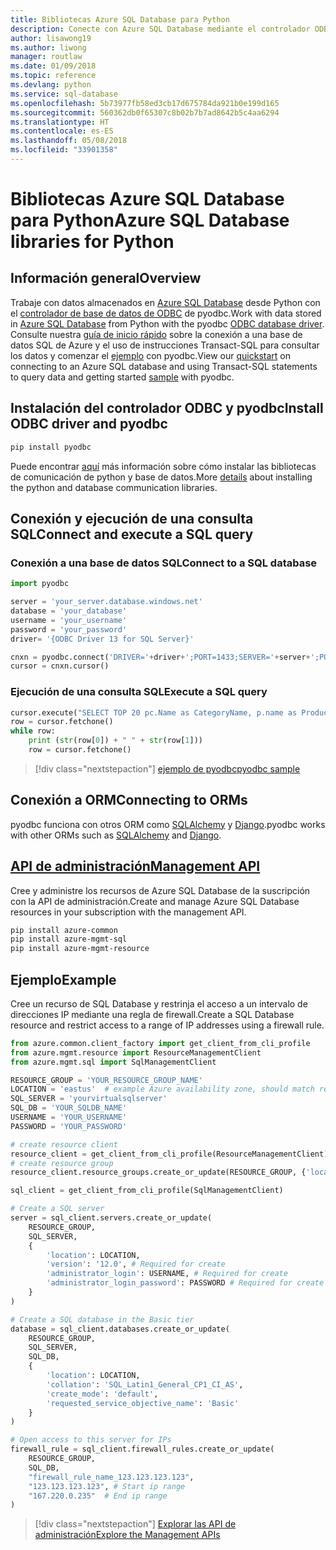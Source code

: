 ```yaml
---
title: Bibliotecas Azure SQL Database para Python
description: Conecte con Azure SQL Database mediante el controlador ODBC y pyodbc o administre las instancias de Azure SQL con la API de administración.
author: lisawong19
ms.author: liwong
manager: routlaw
ms.date: 01/09/2018
ms.topic: reference
ms.devlang: python
ms.service: sql-database
ms.openlocfilehash: 5b73977fb58ed3cb17d675784da921b0e199d165
ms.sourcegitcommit: 560362db0f65307c8b02b7b7ad8642b5c4aa6294
ms.translationtype: HT
ms.contentlocale: es-ES
ms.lasthandoff: 05/08/2018
ms.locfileid: "33901358"
---
```

# <a name="azure-sql-database-libraries-for-python"></a><span data-ttu-id="0ccbb-103">Bibliotecas Azure SQL Database para Python</span><span class="sxs-lookup"><span data-stu-id="0ccbb-103">Azure SQL Database libraries for Python</span></span>

## <a name="overview"></a><span data-ttu-id="0ccbb-104">Información general</span><span class="sxs-lookup"><span data-stu-id="0ccbb-104">Overview</span></span>

<span data-ttu-id="0ccbb-105">Trabaje con datos almacenados en [Azure SQL Database](/azure/sql-database/sql-database-technical-overview) desde Python con el [controlador de base de datos de ODBC](https://github.com/mkleehammer/pyodbc/wiki/Drivers-and-Driver-Managers) de pyodbc.</span><span class="sxs-lookup"><span data-stu-id="0ccbb-105">Work with data stored in [Azure SQL Database](/azure/sql-database/sql-database-technical-overview) from Python with the pyodbc [ODBC database driver](https://github.com/mkleehammer/pyodbc/wiki/Drivers-and-Driver-Managers).</span></span> <span data-ttu-id="0ccbb-106">Consulte nuestra [guía de inicio rápido](https://docs.microsoft.com/azure/sql-database/sql-database-connect-query-python) sobre la conexión a una base de datos SQL de Azure y el uso de instrucciones Transact-SQL para consultar los datos y comenzar el [ejemplo](https://github.com/mkleehammer/pyodbc/wiki/Getting-started) con pyodbc.</span><span class="sxs-lookup"><span data-stu-id="0ccbb-106">View our [quickstart](https://docs.microsoft.com/azure/sql-database/sql-database-connect-query-python) on connecting to an Azure SQL database and using Transact-SQL statements to query data and getting started [sample](https://github.com/mkleehammer/pyodbc/wiki/Getting-started) with pyodbc.</span></span>

## <a name="install-odbc-driver-and-pyodbc"></a><span data-ttu-id="0ccbb-107">Instalación del controlador ODBC y pyodbc</span><span class="sxs-lookup"><span data-stu-id="0ccbb-107">Install ODBC driver and pyodbc</span></span>

```bash
pip install pyodbc
```
<span data-ttu-id="0ccbb-108">Puede encontrar [aquí](https://docs.microsoft.com/azure/sql-database/sql-database-connect-query-python#install-the-python-and-database-communication-libraries) más información sobre cómo instalar las bibliotecas de comunicación de python y base de datos.</span><span class="sxs-lookup"><span data-stu-id="0ccbb-108">More [details](https://docs.microsoft.com/azure/sql-database/sql-database-connect-query-python#install-the-python-and-database-communication-libraries) about installing the python and database communication libraries.</span></span>

## <a name="connect-and-execute-a-sql-query"></a><span data-ttu-id="0ccbb-109">Conexión y ejecución de una consulta SQL</span><span class="sxs-lookup"><span data-stu-id="0ccbb-109">Connect and execute a SQL query</span></span>

### <a name="connect-to-a-sql-database"></a><span data-ttu-id="0ccbb-110">Conexión a una base de datos SQL</span><span class="sxs-lookup"><span data-stu-id="0ccbb-110">Connect to a SQL database</span></span>

```python
import pyodbc

server = 'your_server.database.windows.net'
database = 'your_database'
username = 'your_username'
password = 'your_password'
driver= '{ODBC Driver 13 for SQL Server}'

cnxn = pyodbc.connect('DRIVER='+driver+';PORT=1433;SERVER='+server+';PORT=1443;DATABASE='+database+';UID='+username+';PWD='+ password)
cursor = cnxn.cursor()
```

### <a name="execute-a-sql-query"></a><span data-ttu-id="0ccbb-111">Ejecución de una consulta SQL</span><span class="sxs-lookup"><span data-stu-id="0ccbb-111">Execute a SQL query</span></span>

```python
cursor.execute("SELECT TOP 20 pc.Name as CategoryName, p.name as ProductName FROM [SalesLT].[ProductCategory] pc JOIN [SalesLT].[Product] p ON pc.productcategoryid = p.productcategoryid")
row = cursor.fetchone()
while row:
    print (str(row[0]) + " " + str(row[1]))
    row = cursor.fetchone()
```

> [!div class="nextstepaction"]
> [<span data-ttu-id="0ccbb-112">ejemplo de pyodbc</span><span class="sxs-lookup"><span data-stu-id="0ccbb-112">pyodbc sample</span></span>](https://github.com/mkleehammer/pyodbc/wiki/Getting-started)

## <a name="connecting-to-orms"></a><span data-ttu-id="0ccbb-113">Conexión a ORM</span><span class="sxs-lookup"><span data-stu-id="0ccbb-113">Connecting to ORMs</span></span>

<span data-ttu-id="0ccbb-114">pyodbc funciona con otros ORM como [SQLAlchemy](http://docs.sqlalchemy.org/en/latest/dialects/mssql.html?highlight=pyodbc#module-sqlalchemy.dialects.mssql.pyodbc) y [Django](https://github.com/lionheart/django-pyodbc/).</span><span class="sxs-lookup"><span data-stu-id="0ccbb-114">pyodbc works with other ORMs such as [SQLAlchemy](http://docs.sqlalchemy.org/en/latest/dialects/mssql.html?highlight=pyodbc#module-sqlalchemy.dialects.mssql.pyodbc) and [Django](https://github.com/lionheart/django-pyodbc/).</span></span> 

## <a name="management-apipythonapioverviewazuresqlmanagement"></a>[<span data-ttu-id="0ccbb-115">API de administración</span><span class="sxs-lookup"><span data-stu-id="0ccbb-115">Management API</span></span>](/python/api/overview/azure/sql/management)

<span data-ttu-id="0ccbb-116">Cree y administre los recursos de Azure SQL Database de la suscripción con la API de administración.</span><span class="sxs-lookup"><span data-stu-id="0ccbb-116">Create and manage Azure SQL Database resources in your subscription with the management API.</span></span> 

```bash
pip install azure-common
pip install azure-mgmt-sql
pip install azure-mgmt-resource
```

## <a name="example"></a><span data-ttu-id="0ccbb-117">Ejemplo</span><span class="sxs-lookup"><span data-stu-id="0ccbb-117">Example</span></span>

<span data-ttu-id="0ccbb-118">Cree un recurso de SQL Database y restrinja el acceso a un intervalo de direcciones IP mediante una regla de firewall.</span><span class="sxs-lookup"><span data-stu-id="0ccbb-118">Create a SQL Database resource and restrict access to a range of IP addresses using a firewall rule.</span></span>

```python
from azure.common.client_factory import get_client_from_cli_profile
from azure.mgmt.resource import ResourceManagementClient
from azure.mgmt.sql import SqlManagementClient

RESOURCE_GROUP = 'YOUR_RESOURCE_GROUP_NAME'
LOCATION = 'eastus'  # example Azure availability zone, should match resource group
SQL_SERVER = 'yourvirtualsqlserver'
SQL_DB = 'YOUR_SQLDB_NAME'
USERNAME = 'YOUR_USERNAME'
PASSWORD = 'YOUR_PASSWORD'

# create resource client
resource_client = get_client_from_cli_profile(ResourceManagementClient)
# create resource group
resource_client.resource_groups.create_or_update(RESOURCE_GROUP, {'location': LOCATION})

sql_client = get_client_from_cli_profile(SqlManagementClient)

# Create a SQL server
server = sql_client.servers.create_or_update(
    RESOURCE_GROUP,
    SQL_SERVER,
    {
        'location': LOCATION,
        'version': '12.0', # Required for create
        'administrator_login': USERNAME, # Required for create
        'administrator_login_password': PASSWORD # Required for create
    }
)

# Create a SQL database in the Basic tier
database = sql_client.databases.create_or_update(
    RESOURCE_GROUP,
    SQL_SERVER,
    SQL_DB,
    {
        'location': LOCATION,
        'collation': 'SQL_Latin1_General_CP1_CI_AS',
        'create_mode': 'default',
        'requested_service_objective_name': 'Basic'
    }
)

# Open access to this server for IPs
firewall_rule = sql_client.firewall_rules.create_or_update(
    RESOURCE_GROUP,
    SQL_DB,
    "firewall_rule_name_123.123.123.123",
    "123.123.123.123", # Start ip range
    "167.220.0.235"  # End ip range
)
```
> [!div class="nextstepaction"]
> [<span data-ttu-id="0ccbb-119">Explorar las API de administración</span><span class="sxs-lookup"><span data-stu-id="0ccbb-119">Explore the Management APIs</span></span>](/python/api/overview/azure/sql/management)

